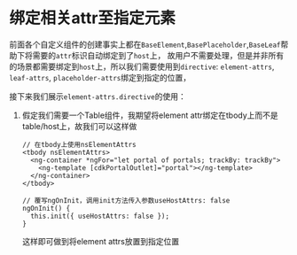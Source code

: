 # 绑定相关attr至指定元素

前面各个自定义组件的创建事实上都在`BaseElement`,`BasePlaceholder`,`BaseLeaf`帮助下将需要的`attr`标识自动绑定到了`host`上，
故用户不需要处理，但是并非所有的场景都需要绑定到`host`上，所以我们需要使用到`directive`: `element-attrs`, `leaf-attrs`, `placeholder-attrs`绑定到指定的位置，

接下来我们展示`element-attrs.directive`的使用：

1. 假定我们需要一个Table组件，我期望将element attr绑定在tbody上而不是table/host上，故我们可以这样做
    ```
    // 在tbody上使用nsElementAttrs
    <tbody nsElementAttrs>
      <ng-container *ngFor="let portal of portals; trackBy: trackBy">
        <ng-template [cdkPortalOutlet]="portal"></ng-template>
      </ng-container>
    </tbody>
    
    // 覆写ngOnInit，调用init方法传入参数useHostAttrs: false
    ngOnInit() {
      this.init({ useHostAttrs: false }); 
    }
    ```
    这样即可做到将element attrs放置到指定位置
